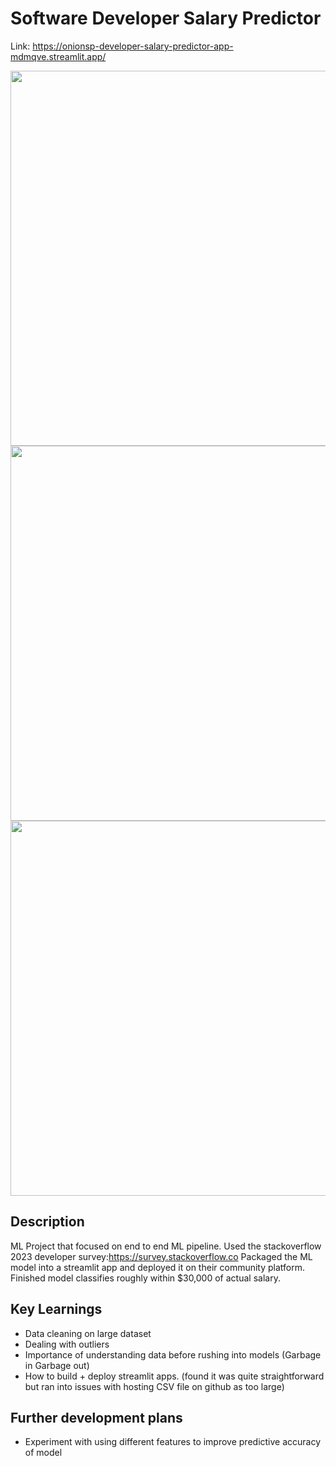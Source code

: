 # Software Developer Salary Predictor
Link: https://onionsp-developer-salary-predictor-app-mdmqve.streamlit.app/

<img src="https://github.com/onionsp/Developer-Salary-Predictor/blob/main/Screenshots/Screenshot%202024-07-14%20at%207.53.49%E2%80%AFPM.png" width="600">
<img src="https://github.com/onionsp/Developer-Salary-Predictor/blob/main/Screenshots/Screenshot%202024-07-14%20at%207.53.59%E2%80%AFPM.png" width="600">
<img src="https://github.com/onionsp/Developer-Salary-Predictor/blob/main/Screenshots/Screenshot%202024-07-14%20at%207.54.06%E2%80%AFPM.png" width="600">


## Description

ML Project that focused on end to end ML pipeline. Used the stackoverflow 2023 developer survey:https://survey.stackoverflow.co
Packaged the ML model into a streamlit app and deployed it on their community platform. 
Finished model classifies roughly within $30,000 of actual salary.

## Key Learnings
- Data cleaning on large dataset
- Dealing with outliers
- Importance of understanding data before rushing into models (Garbage in Garbage out)
- How to build + deploy streamlit apps. (found it was quite straightforward but ran into issues with hosting CSV file on github as too large)
## Further development plans
- Experiment with using different features to improve predictive accuracy of model
